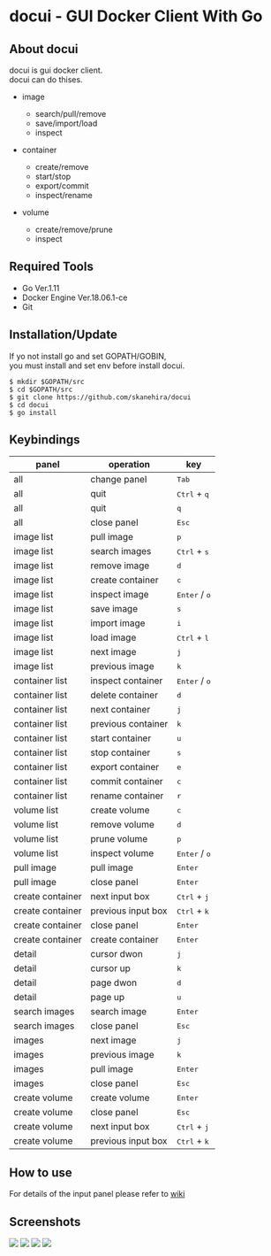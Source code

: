 # docui - GUI Docker Client With Go

## About docui
docui is gui docker client.  
docui can do thises.

- image
    - search/pull/remove
    - save/import/load
    - inspect

- container
    - create/remove
    - start/stop
    - export/commit
    - inspect/rename

- volume
    - create/remove/prune
    - inspect

## Required Tools
- Go Ver.1.11
- Docker Engine Ver.18.06.1-ce
- Git

## Installation/Update
If yo not install go and set GOPATH/GOBIN,  
you must install and set env before install docui.

```
$ mkdir $GOPATH/src
$ cd $GOPATH/src
$ git clone https://github.com/skanehira/docui
$ cd docui
$ go install
```

## Keybindings
|      panel       |     operation      |               key               |
| ---------------- | ------------------ | ------------------------------- |
| all              | change panel       | <kbd>Tab</kbd>                  |
| all              | quit               | <kbd>Ctrl</kbd> + <kbd>q</kbd>  |
| all              | quit               | <kbd>q</kbd>                    |
| all              | close panel        | <kbd>Esc</kbd>                  |
| image list       | pull image         | <kbd>p</kbd>                    |
| image list       | search images      | <kbd>Ctrl</kbd> + <kbd>s</kbd>  |
| image list       | remove image       | <kbd>d</kbd>                    |
| image list       | create container   | <kbd>c</kbd>                    |
| image list       | inspect image      | <kbd>Enter</kbd> / <kbd>o</kbd> |
| image list       | save image         | <kbd>s</kbd>                    |
| image list       | import image       | <kbd>i</kbd>                    |
| image list       | load image         | <kbd>Ctrl</kbd> + <kbd>l</kbd>  |
| image list       | next image         | <kbd>j</kbd>                    |
| image list       | previous image     | <kbd>k</kbd>                    |
| container list   | inspect container  | <kbd>Enter</kbd> / <kbd>o</kbd> |
| container list   | delete container   | <kbd>d</kbd>                    |
| container list   | next container     | <kbd>j</kbd>                    |
| container list   | previous container | <kbd>k</kbd>                    |
| container list   | start container    | <kbd>u</kbd>                    |
| container list   | stop container     | <kbd>s</kbd>                    |
| container list   | export container   | <kbd>e</kbd>                    |
| container list   | commit container   | <kbd>c</kbd>                    |
| container list   | rename container   | <kbd>r</kbd>                    |
| volume list      | create volume      | <kbd>c</kbd>                    |
| volume list      | remove volume      | <kbd>d</kbd>                    |
| volume list      | prune volume       | <kbd>p</kbd>                    |
| volume list      | inspect volume     | <kbd>Enter</kbd> / <kbd>o</kbd> |
| pull image       | pull image         | <kbd>Enter</kbd>                |
| pull image       | close panel        | <kbd>Enter</kbd>                |
| create container | next input box     | <kbd>Ctrl</kbd> + <kbd>j</kbd>  |
| create container | previous input box | <kbd>Ctrl</kbd> + <kbd>k</kbd>  |
| create container | close panel        | <kbd>Enter</kbd>                |
| create container | create container   | <kbd>Enter</kbd>                |
| detail           | cursor dwon        | <kbd>j</kbd>                    |
| detail           | cursor up          | <kbd>k</kbd>                    |
| detail           | page dwon          | <kbd>d</kbd>                    |
| detail           | page up            | <kbd>u</kbd>                    |
| search images    | search image       | <kbd>Enter</kbd>                |
| search images    | close panel        | <kbd>Esc</kbd>                  |
| images           | next image         | <kbd>j</kbd>                    |
| images           | previous image     | <kbd>k</kbd>                    |
| images           | pull image         | <kbd>Enter</kbd>                |
| images           | close panel        | <kbd>Esc</kbd>                  |
| create volume    | create volume      | <kbd>Enter</kbd>                |
| create volume    | close panel        | <kbd>Esc</kbd>                  |
| create volume    | next input box     | <kbd>Ctrl</kbd> + <kbd>j</kbd>  |
| create volume    | previous input box | <kbd>Ctrl</kbd> + <kbd>k</kbd>  |

## How to use
For details of the input panel please refer to [wiki](https://github.com/skanehira/docui/blob/master/wiki.md)

## Screenshots

![](https://github.com/skanehira/docui/blob/images/images/s1.png)
![](https://github.com/skanehira/docui/blob/images/images/s2.png)
![](https://github.com/skanehira/docui/blob/images/images/s3.png)
![](https://github.com/skanehira/docui/blob/images/images/s4.png)
